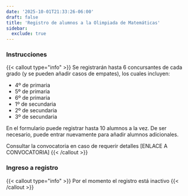 ```yaml
---
date: '2025-10-01T21:33:26-06:00'
draft: false
title: 'Registro de alumnos a la Olimpiada de Matemáticas'
sidebar: 
  exclude: true
---
```


### Instrucciones

{{< callout type="info" >}}
Se registrarán hasta 6 concursantes de cada grado (y se pueden añadir casos de empates), los cuales incluyen:
* 4º de primaria
* 5º de primaria
* 6º de primaria
* 1º de secundaria
* 2º de secundaria
* 3º de secundaria

En el formulario puede registrar hasta 10 alumnos a la vez. De ser necesario, puede entrar nuevamente para añadir alumnos adicionales.

Consultar la convocatoria en caso de requerir detalles
[ENLACE A CONVOCATORIA]
{{< /callout >}}

### Ingreso a registro

{{< callout type="info" >}}
Por el momento el registro está inactivo
{{< /callout >}}
